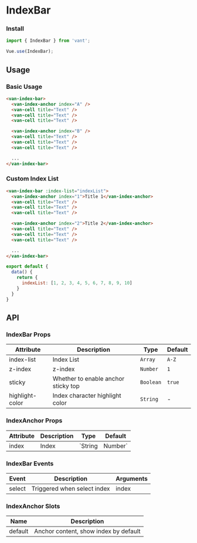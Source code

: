 # IndexBar

### Install

``` javascript
import { IndexBar } from 'vant';

Vue.use(IndexBar);
```

## Usage

### Basic Usage

```html
<van-index-bar>
  <van-index-anchor index="A" />
  <van-cell title="Text" />
  <van-cell title="Text" />
  <van-cell title="Text" />

  <van-index-anchor index="B" />
  <van-cell title="Text" />
  <van-cell title="Text" />
  <van-cell title="Text" />

  ...
</van-index-bar>
```

### Custom Index List

```html
<van-index-bar :index-list="indexList">
  <van-index-anchor index="1">Title 1</van-index-anchor>
  <van-cell title="Text" />
  <van-cell title="Text" />
  <van-cell title="Text" />

  <van-index-anchor index="2">Title 2</van-index-anchor>
  <van-cell title="Text" />
  <van-cell title="Text" />
  <van-cell title="Text" />

  ...
</van-index-bar>
```

```js
export default {
  data() {
    return {
      indexList: [1, 2, 3, 4, 5, 6, 7, 8, 9, 10]
    }
  }
}
```

## API

### IndexBar Props

| Attribute | Description | Type | Default |
|------|------|------|------|
| index-list | Index List | `Array` | `A-Z` |
| z-index | z-index | `Number` | `1` |
| sticky | Whether to enable anchor sticky top | `Boolean` | `true` |
| highlight-color | Index character highlight color | `String` | - | - |

### IndexAnchor Props

| Attribute | Description | Type | Default |
|------|------|------|------|
| index | Index | `String | Number` | - |

### IndexBar Events

| Event | Description | Arguments |
|------|------|------|
| select | Triggered when select index | index |

### IndexAnchor Slots

| Name | Description |
|------|------|
| default | Anchor content, show index by default |
